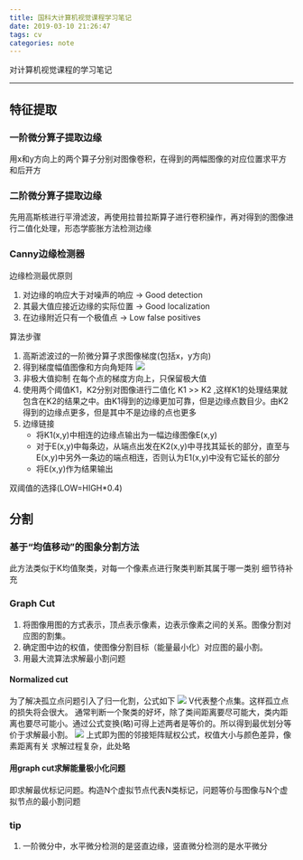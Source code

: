 ```yaml
---
title: 国科大计算机视觉课程学习笔记
date: 2019-03-10 21:26:47
tags: cv
categories: note
---
```

对计算机视觉课程的学习笔记
<!--more-->

---
## 特征提取

### 一阶微分算子提取边缘
用x和y方向上的两个算子分别对图像卷积，在得到的两幅图像的对应位置求平方和后开方
### 二阶微分算子提取边缘
先用高斯核进行平滑滤波，再使用拉普拉斯算子进行卷积操作，再对得到的图像进行二值化处理，形态学膨胀方法检测边缘
### Canny边缘检测器 
边缘检测最优原则 
1. 对边缘的响应大于对噪声的响应 -> Good detection
2. 其最大值应接近边缘的实际位置 -> Good localization
3. 在边缘附近只有一个极值点 -> Low false positives

算法步骤
1. 高斯滤波过的一阶微分算子求图像梯度(包括x，y方向)
2. 得到梯度幅值图像和方向角矩阵
![](https://ws1.sinaimg.cn/large/007xDx5ily1g0y2g1qtqgj30ek04hjrp.jpg)
3. 非极大值抑制 在每个点的梯度方向上，只保留极大值
4. 使用两个阈值K1，K2分别对图像进行二值化 K1 >> K2 ,这样K1的处理结果就包含在K2的结果之中。由K1得到的边缘更加可靠，但是边缘点数目少。由K2得到的边缘点更多，但是其中不是边缘的点也更多
5. 边缘链接
    - 将K1(x,y)中相连的边缘点输出为一幅边缘图像E(x,y)
    - 对于E(x,y)中每条边，从端点出发在K2(x,y)中寻找其延长的部分，直至与E(x,y)中另外一条边的端点相连，否则认为E1(x,y)中没有它延长的部分
    - 将E(x,y)作为结果输出

双阈值的选择(LOW=HIGH*0.4)

## 分割

### 基于“均值移动”的图象分割方法

此方法类似于K均值聚类，对每一个像素点进行聚类判断其属于哪一类别
细节待补充

### Graph Cut

1. 将图像用图的方式表示，顶点表示像素，边表示像素之间的关系。图像分割对应图的割集。
2. 确定图中边的权值，使图像分割目标（能量最小化）对应图的最小割。
3. 用最大流算法求解最小割问题

#### Normalized cut

为了解决孤立点问题引入了归一化割，公式如下
![](https://ws1.sinaimg.cn/large/007xDx5ily1g1a8tlqi16j30gj02ndg2.jpg)
V代表整个点集。这样孤立点的损失将会很大。 
通常判断一个聚类的好坏，除了类间距离要尽可能大，类内距离也要尽可能小。通过公式变换(略)可得上述两者是等价的。所以得到最优划分等价于求解最小割。 
![](https://ws1.sinaimg.cn/large/007xDx5ily1g1a93njwdfj30h503ajrg.jpg)
上式即为图的邻接矩阵赋权公式，权值大小与颜色差异，像素距离有关
求解过程复杂，此处略

#### 用graph cut求解能量极小化问题

即求解最优标记问题。构造N个虚拟节点代表N类标记，问题等价与图像与N个虚拟节点的最小割问题

### tip

1. 一阶微分中，水平微分检测的是竖直边缘，竖直微分检测的是水平微分
